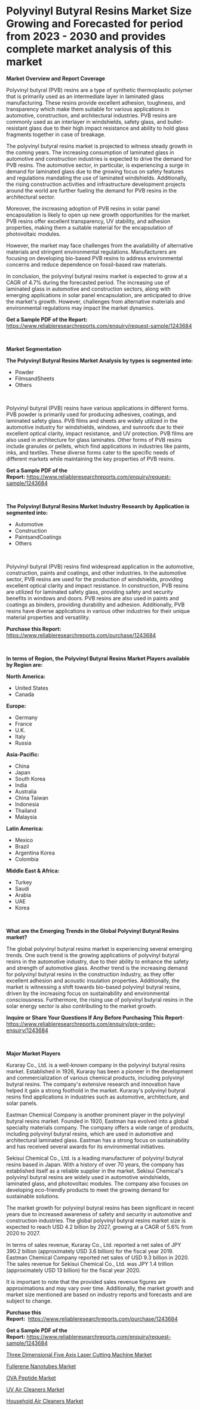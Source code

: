 <p><h1>Polyvinyl Butyral Resins Market Size Growing and Forecasted for period from 2023 - 2030 and provides complete market analysis of this market</h1></p><p><strong>Market Overview and Report Coverage</strong></p>
<p><p>Polyvinyl butyral (PVB) resins are a type of synthetic thermoplastic polymer that is primarily used as an intermediate layer in laminated glass manufacturing. These resins provide excellent adhesion, toughness, and transparency which make them suitable for various applications in automotive, construction, and architectural industries. PVB resins are commonly used as an interlayer in windshields, safety glass, and bullet-resistant glass due to their high impact resistance and ability to hold glass fragments together in case of breakage.</p><p>The polyvinyl butyral resins market is projected to witness steady growth in the coming years. The increasing consumption of laminated glass in automotive and construction industries is expected to drive the demand for PVB resins. The automotive sector, in particular, is experiencing a surge in demand for laminated glass due to the growing focus on safety features and regulations mandating the use of laminated windshields. Additionally, the rising construction activities and infrastructure development projects around the world are further fueling the demand for PVB resins in the architectural sector.</p><p>Moreover, the increasing adoption of PVB resins in solar panel encapsulation is likely to open up new growth opportunities for the market. PVB resins offer excellent transparency, UV stability, and adhesion properties, making them a suitable material for the encapsulation of photovoltaic modules.</p><p>However, the market may face challenges from the availability of alternative materials and stringent environmental regulations. Manufacturers are focusing on developing bio-based PVB resins to address environmental concerns and reduce dependence on fossil-based raw materials.</p><p>In conclusion, the polyvinyl butyral resins market is expected to grow at a CAGR of 4.7% during the forecasted period. The increasing use of laminated glass in automotive and construction sectors, along with emerging applications in solar panel encapsulation, are anticipated to drive the market's growth. However, challenges from alternative materials and environmental regulations may impact the market dynamics.</p></p>
<p><strong>Get a Sample PDF of the Report:</strong> <a href="https://www.reliableresearchreports.com/enquiry/request-sample/1243684">https://www.reliableresearchreports.com/enquiry/request-sample/1243684</a></p>
<p>&nbsp;</p>
<p><strong>Market Segmentation</strong></p>
<p><strong>The Polyvinyl Butyral Resins Market Analysis by types is segmented into:</strong></p>
<p><ul><li>Powder</li><li>FilmsandSheets</li><li>Others</li></ul></p>
<p>&nbsp;</p>
<p><p>Polyvinyl butyral (PVB) resins have various applications in different forms. PVB powder is primarily used for producing adhesives, coatings, and laminated safety glass. PVB films and sheets are widely utilized in the automotive industry for windshields, windows, and sunroofs due to their excellent optical clarity, impact resistance, and UV protection. PVB films are also used in architecture for glass laminates. Other forms of PVB resins include granules or pellets, which find applications in industries like paints, inks, and textiles. These diverse forms cater to the specific needs of different markets while maintaining the key properties of PVB resins.</p></p>
<p><strong>Get a Sample PDF of the Report:</strong>&nbsp;<a href="https://www.reliableresearchreports.com/enquiry/request-sample/1243684">https://www.reliableresearchreports.com/enquiry/request-sample/1243684</a></p>
<p>&nbsp;</p>
<p><strong>The Polyvinyl Butyral Resins Market Industry Research by Application is segmented into:</strong></p>
<p><ul><li>Automotive</li><li>Construction</li><li>PaintsandCoatings</li><li>Others</li></ul></p>
<p>&nbsp;</p>
<p><p>Polyvinyl butyral (PVB) resins find widespread application in the automotive, construction, paints and coatings, and other industries. In the automotive sector, PVB resins are used for the production of windshields, providing excellent optical clarity and impact resistance. In construction, PVB resins are utilized for laminated safety glass, providing safety and security benefits in windows and doors. PVB resins are also used in paints and coatings as binders, providing durability and adhesion. Additionally, PVB resins have diverse applications in various other industries for their unique material properties and versatility.</p></p>
<p><strong>Purchase this Report:</strong>&nbsp; <a href="https://www.reliableresearchreports.com/purchase/1243684">https://www.reliableresearchreports.com/purchase/1243684</a></p>
<p>&nbsp;</p>
<p><strong>In terms of Region, the Polyvinyl Butyral Resins Market Players available by Region are:</strong></p>
<p>
    <p> <strong> North America: </strong>
        <ul>
            <li>United States</li>
            <li>Canada</li>
        </ul>
        </p> 
    <p> <strong> Europe: </strong>
        <ul>
            <li>Germany</li>
            <li>France</li>
            <li>U.K.</li>
            <li>Italy</li>
            <li>Russia</li>
        </ul>
        </p> 
    <p> <strong> Asia-Pacific: </strong>
        <ul>
            <li>China</li>
            <li>Japan</li>
            <li>South Korea</li>
            <li>India</li>
            <li>Australia</li>
            <li>China Taiwan</li>
            <li>Indonesia</li>
            <li>Thailand</li>
            <li>Malaysia</li>
        </ul>
        </p> 
    <p> <strong> Latin America: </strong>
        <ul>
            <li>Mexico</li>
            <li>Brazil</li>
            <li>Argentina Korea</li>
            <li>Colombia</li>
        </ul>
        </p> 
    <p> <strong> Middle East & Africa: </strong>
        <ul>
            <li>Turkey</li>
            <li>Saudi</li>
            <li>Arabia</li>
            <li>UAE</li>
            <li>Korea</li>
        </ul>
    </p>
    </p>
<p>&nbsp;</p>
<p><strong>What are the Emerging Trends in the Global Polyvinyl Butyral Resins market?</strong></p>
<p><p>The global polyvinyl butyral resins market is experiencing several emerging trends. One such trend is the growing applications of polyvinyl butyral resins in the automotive industry, due to their ability to enhance the safety and strength of automotive glass. Another trend is the increasing demand for polyvinyl butyral resins in the construction industry, as they offer excellent adhesion and acoustic insulation properties. Additionally, the market is witnessing a shift towards bio-based polyvinyl butyral resins, driven by the increasing focus on sustainability and environmental consciousness. Furthermore, the rising use of polyvinyl butyral resins in the solar energy sector is also contributing to the market growth.</p></p>
<p><strong>Inquire or Share Your Questions If Any Before Purchasing This Report</strong>- <a href="https://www.reliableresearchreports.com/enquiry/pre-order-enquiry/1243684">https://www.reliableresearchreports.com/enquiry/pre-order-enquiry/1243684</a></p>
<p>&nbsp;</p>
<p><strong>Major Market Players</strong></p>
<p><p>Kuraray Co., Ltd. is a well-known company in the polyvinyl butyral resins market. Established in 1926, Kuraray has been a pioneer in the development and commercialization of various chemical products, including polyvinyl butyral resins. The company's extensive research and innovation have helped it gain a strong foothold in the market. Kuraray's polyvinyl butyral resins find applications in industries such as automotive, architecture, and solar panels. </p><p>Eastman Chemical Company is another prominent player in the polyvinyl butyral resins market. Founded in 1920, Eastman has evolved into a global specialty materials company. The company offers a wide range of products, including polyvinyl butyral resins, which are used in automotive and architectural laminated glass. Eastman has a strong focus on sustainability and has received several awards for its environmental initiatives.</p><p>Sekisui Chemical Co., Ltd. is a leading manufacturer of polyvinyl butyral resins based in Japan. With a history of over 70 years, the company has established itself as a reliable supplier in the market. Sekisui Chemical's polyvinyl butyral resins are widely used in automotive windshields, laminated glass, and photovoltaic modules. The company also focuses on developing eco-friendly products to meet the growing demand for sustainable solutions.</p><p>The market growth for polyvinyl butyral resins has been significant in recent years due to increased awareness of safety and security in automotive and construction industries. The global polyvinyl butyral resins market size is expected to reach USD 4.2 billion by 2027, growing at a CAGR of 5.6% from 2020 to 2027.</p><p>In terms of sales revenue, Kuraray Co., Ltd. reported a net sales of JPY 390.2 billion (approximately USD 3.6 billion) for the fiscal year 2019. Eastman Chemical Company reported net sales of USD 9.3 billion in 2020. The sales revenue for Sekisui Chemical Co., Ltd. was JPY 1.4 trillion (approximately USD 13 billion) for the fiscal year 2020.</p><p>It is important to note that the provided sales revenue figures are approximations and may vary over time. Additionally, the market growth and market size mentioned are based on industry reports and forecasts and are subject to change.</p></p>
<p><strong>Purchase this Report:</strong>&nbsp;&nbsp;<a href="https://www.reliableresearchreports.com/purchase/1243684">https://www.reliableresearchreports.com/purchase/1243684</a></p>
<p></p>
<p><strong>Get a Sample PDF of the Report:</strong>&nbsp;<a href="https://www.reliableresearchreports.com/enquiry/request-sample/1243684">https://www.reliableresearchreports.com/enquiry/request-sample/1243684</a></p>
<p><p><a href="https://medium.com/@jenniebrown07/three-dimensional-five-axis-laser-cutting-machine-market-insights-into-market-cagr-market-trends-af416aff46b4">Three Dimensional Five Axis Laser Cutting Machine Market</a></p><p><a href="https://github.com/RichRobinson5/Market-Research-Report-List-2/blob/main/fullerene-nanotubes-market.md">Fullerene Nanotubes Market</a></p><p><a href="https://github.com/RoccoManning/Market-Research-Report-List-2/blob/main/ova-peptide-market.md">OVA Peptide Market</a></p><p><a href="https://medium.com/@albertakoss2023/uv-air-cleaners-market-share-evolution-and-market-growth-trends-2023-2030-64b7fa4b8b8b">UV Air Cleaners Market</a></p><p><a href="https://medium.com/@dinafritsch/household-air-cleaners-market-size-cagr-trends-2024-2030-86d56070832a">Household Air Cleaners Market</a></p></p>